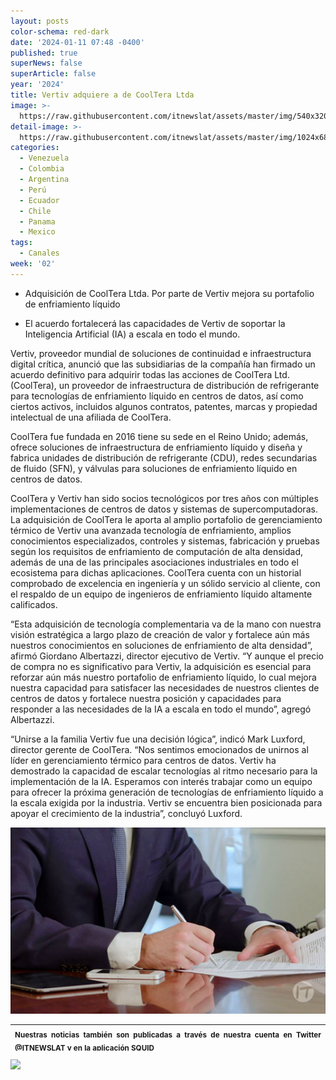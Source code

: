 ```yaml
---
layout: posts
color-schema: red-dark
date: '2024-01-11 07:48 -0400'
published: true
superNews: false
superArticle: false
year: '2024'
title: Vertiv adquiere a de CoolTera Ltda
image: >-
  https://raw.githubusercontent.com/itnewslat/assets/master/img/540x320/Firma-p.jpg
detail-image: >-
  https://raw.githubusercontent.com/itnewslat/assets/master/img/1024x680/Firma-g.jpg
categories:
  - Venezuela
  - Colombia
  - Argentina
  - Perú
  - Ecuador
  - Chile
  - Panama
  - Mexico
tags:
  - Canales
week: '02'
---
```

- Adquisición de CoolTera Ltda. Por parte de Vertiv mejora su portafolio de enfriamiento líquido

- El acuerdo fortalecerá las capacidades de Vertiv de soportar la Inteligencia Artificial (IA) a escala en todo el mundo.

Vertiv, proveedor mundial de soluciones de continuidad e infraestructura digital crítica, anunció que las subsidiarias de la compañía han firmado un acuerdo definitivo para adquirir todas las acciones de CoolTera Ltd. (CoolTera), un proveedor de infraestructura de distribución de refrigerante para tecnologías de enfriamiento líquido en centros de datos, así como ciertos activos, incluidos algunos contratos, patentes, marcas y propiedad intelectual de una afiliada de CoolTera.

CoolTera fue fundada en 2016 tiene su sede en el Reino Unido; además, ofrece soluciones de infraestructura de enfriamiento líquido y diseña y fabrica unidades de distribución de refrigerante (CDU), redes secundarias de fluido (SFN), y válvulas para soluciones de enfriamiento líquido en centros de datos.

CoolTera y Vertiv han sido socios tecnológicos por tres años con múltiples implementaciones de centros de datos y sistemas de supercomputadoras. La adquisición de CoolTera le aporta al amplio portafolio de gerenciamiento térmico de Vertiv una avanzada tecnología de enfriamiento, amplios conocimientos especializados, controles y sistemas, fabricación y pruebas según los requisitos de enfriamiento de computación de alta densidad, además de una de las principales asociaciones industriales en todo el ecosistema para dichas aplicaciones. CoolTera cuenta con un historial comprobado de excelencia en ingeniería y un sólido servicio al cliente, con el respaldo de un equipo de ingenieros de enfriamiento líquido altamente calificados.

“Esta adquisición de tecnología complementaria va de la mano con nuestra visión estratégica a largo plazo de creación de valor y fortalece aún más nuestros conocimientos en soluciones de enfriamiento de alta densidad”, afirmó Giordano Albertazzi, director ejecutivo de Vertiv. “Y aunque el precio de compra no es significativo para Vertiv, la adquisición es esencial para reforzar aún más nuestro portafolio de enfriamiento líquido, lo cual mejora nuestra capacidad para satisfacer las necesidades de nuestros clientes de centros de datos y fortalece nuestra posición y capacidades para responder a las necesidades de la IA a escala en todo el mundo”, agregó Albertazzi.

“Unirse a la familia Vertiv fue una decisión lógica”, indicó Mark Luxford, director gerente de CoolTera. “Nos sentimos emocionados de unirnos al líder en gerenciamiento térmico para centros de datos. Vertiv ha demostrado la capacidad de escalar tecnologías al ritmo necesario para la implementación de la IA. Esperamos con interés trabajar como un equipo para ofrecer la próxima generación de tecnologías de enfriamiento líquido a la escala exigida por la industria. Vertiv se encuentra bien posicionada para apoyar el crecimiento de la industria”, concluyó Luxford.

![](https://raw.githubusercontent.com/itnewslat/assets/master/img/540x320/Firma-p.jpg)

<table style="height: 42px;" width="569">
<tbody>
<tr>
<td style="text-align: justify;"><sub><strong>Nuestras noticias también son publicadas a través de nuestra cuenta en Twitter <a href="https://twitter.com/itnewslat?lang=es">@ITNEWSLAT</a> y en la aplicación <a href="https://squidapp.co/en/">SQUID</a></strong></sub></td>
</tr>
</tbody>
</table>

<img src="https://tracker.metricool.com/c3po.jpg?hash=56f88a41e39ab42c063cc51676587a04"/>
